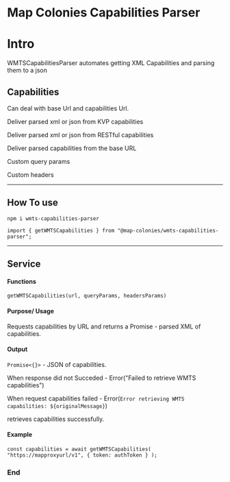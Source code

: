 # Map Colonies Capabilities Parser


# Intro

WMTSCapabilitiesParser automates getting XML Capabilities and parsing them to a json

Capabilities
-------------

Can deal with base Url and capabilities Url.

Deliver parsed xml or json from KVP capabilities 

Deliver parsed xml  or json from RESTful capabilities

Deliver parsed capabilities from the base URL

Custom query params

Custom headers

----
How To use
-------------
`npm i wmts-capabilities-parser`

`import { getWMTSCapabilities } from "@map-colonies/wmts-capabilities-parser";`

----
Service
-------------
#### Functions
`getWMTSCapabilities(url, queryParams, headersParams)`

#### Purpose/ Usage
Requests capabilities by URL and returns a Promise - parsed XML of capabilities.

#### Output
`Promise<{}>` - JSON of capabilities. 

When response did not Succeded - Error("Failed to retrieve WMTS capabilities")

When request capabilities failed - Error(`Error retrieving WMTS capabilities: ${originalMessage}`)

retrieves capabilities successfully.

#### Example

`const capabilities = await getWMTSCapabilities(
    "https://mapproxyurl/v1",
    { token: authToken }
  );`

### End
